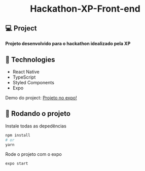 <h1 align="center">Hackathon-XP-Front-end</h1>

## :computer: Project

<h4>
  Projeto desenvolvido para o hackathon idealizado pela XP
</h4>

## :satellite: Technologies

<ul>
  <li>React Native</li>
  <li>TypeScript</li>
  <li>Styled Components</li>
  <li>Expo</li>
</ul>

<p>
  Demo do project: <a href="https://expo.dev/@rodolfomariano/hackathon" target="_blank">Projeto no expo!</a>
</p>


## :rocket: Rodando o projeto

Instale todas as depedências

```bash
npm install
# or
yarn
```

Rode o projeto com o expo

```bash
expo start
```
